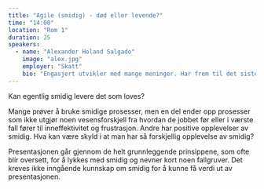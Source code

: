 ```yaml
---
title: "Agile (smidig) - død eller levende?"
time: "14:00"
location: "Rom 1"
duration: 25
speakers:
  - name: "Alexander Holand Salgado"
    image: "alex.jpg"
    employer: "Skatt"
    bio: "Engasjert utvikler med mange meninger. Har frem til det siste snaue året jobbet i det private, men er nå del av offentlig sektor. Drømmejobben er et sted hvor jeg selv er det største hinderet til produktivitet - har ikke funnet drømmejobben min ennå. Er derfor opptatt av hvordan vi kan bli mer produktive og drive mer kostnadseffektivt."
---
```


Kan egentlig smidig levere det som loves?

Mange prøver å bruke smidige prosesser, men en del ender opp prosesser som ikke utgjør noen vesensforskjell fra hvordan de jobbet før eller i værste fall fører til inneffektivitet og frustrasjon. Andre har positive opplevelser av smidig. Hva kan være skyld i at man har så forskjellig opplevelse av smidig?

Presentasjonen går gjennom de helt grunnleggende prinsippene, som ofte blir oversett, for å lykkes med smidig og nevner kort noen fallgruver. Det kreves ikke inngående kunnskap om smidig for å kunne få verdi ut av presentasjonen.
